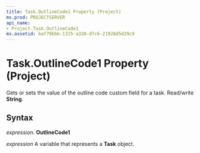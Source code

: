 ```yaml
---
title: Task.OutlineCode1 Property (Project)
ms.prod: PROJECTSERVER
api_name:
- Project.Task.OutlineCode1
ms.assetid: baf79bbb-1325-a320-d7c6-21928d5d29c9
---
```



# Task.OutlineCode1 Property (Project)

 Gets or sets the value of the outline code custom field for a task. Read/write **String**.


## Syntax

 _expression_. **OutlineCode1**

 _expression_ A variable that represents a **Task** object.



